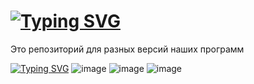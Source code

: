 # [![Typing SVG](https://readme-typing-svg.herokuapp.com?font=Tilt+Prism&pause=1000&width=435&lines=WorldSkils+Mobile+Robotics)](https://git.io/typing-svg)
Это репозиторий для разных версий наших программ 
<!---Пример кода-->
[![Typing SVG](https://readme-typing-svg.herokuapp.com?font=Fira+Code&pause=1000&width=435&lines=%D0%92%D0%B5%D1%80%D0%BD%D0%B5%D0%BC%D1%81%D1%8F+%D0%B4%D0%BE%D0%BC%D0%BE%D0%B9+%D1%81+%D0%BF%D0%BE%D0%B1%D0%B5%D0%B4%D0%BE%D0%B9+%F0%9F%8F%86)](https://git.io/typing-svg)
![image](https://github.com/Amirkin26/WorldSkillsMobileRobotics/assets/63238882/a39572a6-f52b-4644-9478-32638ea49886) ![image](https://github.com/Amirkin26/WorldSkillsMobileRobotics/assets/63238882/05fef0ca-7512-4d19-91a5-cec2001bdd04)
![image](https://github.com/Amirkin26/WorldSkillsMobileRobotics/assets/63238882/9b32778a-1ee2-4f07-a7fa-bd98a8cea195)


